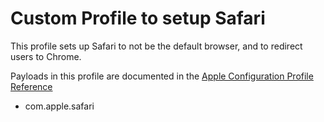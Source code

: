 # Custom Profile to setup Safari

This profile sets up Safari to not be the default browser, and to redirect users to Chrome.

Payloads in this profile are documented in the [Apple Configuration Profile Reference](https://developer.apple.com/business/documentation/Configuration-Profile-Reference.pdf)

- com.apple.safari